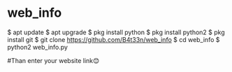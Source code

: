 # web_info

$ apt update
$ apt upgrade
$ pkg install python
$ pkg install python2
$ pkg install git
$ git clone https://github.com/B4t33n/web_info
$ cd web_info
$ python2 web_info.py

#Than enter your website link😊

